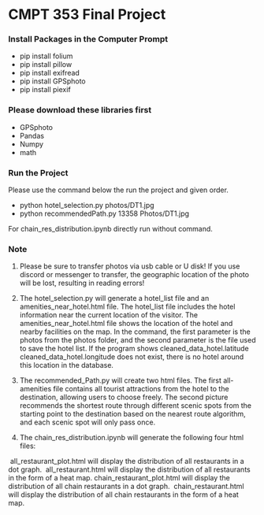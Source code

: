 # CMPT 353 Final Project

### Install Packages in the Computer Prompt

* pip install folium
* pip install pillow
* pip install exifread
* pip install GPSphoto
* pip install piexif

### Please download these libraries first

* GPSphoto
* Pandas
* Numpy
* math

### Run the Project

Please use the command below the run the project and given order.

* python hotel_selection.py photos/DT1.jpg
* python recommendedPath.py 13358 Photos/DT1.jpg

For chain_res_distribution.ipynb directly run without command.

### Note

1. Please be sure to transfer photos via usb cable or U disk! If you use discord or messenger to transfer, the geographic location of the photo will be lost, resulting in reading errors!



2. The hotel_selection.py will generate a hotel_list file and an amenities_near_hotel.html file. The hotel_list file includes the hotel information near the current location of the visitor. The amenities_near_hotel.html file shows the location of the hotel and nearby facilities on the map. In the command, the first parameter is the photos from the photos folder, and the second parameter is the file used to save the hotel list. If the program shows cleaned_data_hotel.latitude cleaned_data_hotel.longitude does not exist, there is no hotel around this location in the database.



3. The recommended_Path.py will create two html files. The first all-amenities file contains all tourist attractions from the hotel to the destination, allowing users to choose freely. The second picture recommends the shortest route through different scenic spots from the starting point to the destination based on the nearest route algorithm, and each scenic spot will only pass once.

   

4. The chain_res_distribution.ipynb will generate the following four html files:

​		all_restaurant_plot.html will display the distribution of all restaurants in a dot graph.
​		all_restaurant.html will display the distribution of all restaurants in the form of a heat map.
​		chain_restaurant_plot.html will display the distribution of all chain restaurants in a dot graph.
​		chain_restaurant.html will display the distribution of all chain restaurants in the form of a heat map.
